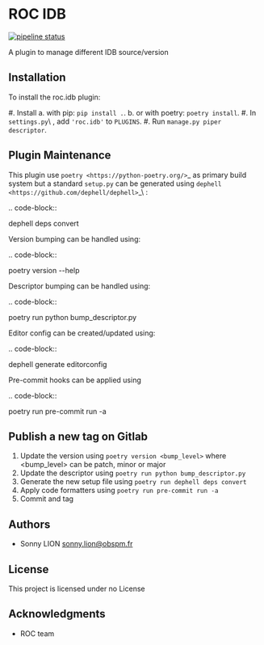 
ROC IDB
=======

[![pipeline status](https://gitlab.obspm.fr/ROC/Pipelines/Plugins/IDB/badges/develop/pipeline.svg)](https://gitlab.obspm.fr/ROC/Pipelines/Plugins/IDB/pipelines)


A plugin to manage different IDB source/version

Installation
------------

To install the roc.idb plugin:


#. Install
   a. with pip: ``pip install .``.
   b. or with poetry: ``poetry install``.
#. In ``settings.py``\ , add ``'roc.idb'`` to ``PLUGINS``.
#. Run ``manage.py piper descriptor``.

Plugin Maintenance
------------------

This plugin use `poetry <https://python-poetry.org/>`_ as primary build system but a standard ``setup.py`` can be generated using `dephell <https://github.com/dephell/dephell>`_\ :

.. code-block::

   dephell deps convert

Version bumping can be handled using:

.. code-block::

   poetry version --help

Descriptor bumping can be handled using:

.. code-block::

   poetry run python bump_descriptor.py

Editor config can be created/updated using:

.. code-block::

   dephell generate editorconfig

Pre-commit hooks can be applied using

.. code-block::

   poetry run pre-commit run -a

Publish a new tag on Gitlab
-------------------------------

1. Update the version using ``poetry version <bump_level>`` where <bump_level> can be patch, minor or major
2. Update the descriptor using ``poetry run python bump_descriptor.py``
3. Generate the new setup file using ``poetry run dephell deps convert``
4. Apply code formatters using ``poetry run pre-commit run -a``
5. Commit and tag


Authors
-------


* Sonny LION sonny.lion@obspm.fr

License
-------

This project is licensed under no License

Acknowledgments
---------------


* ROC team
